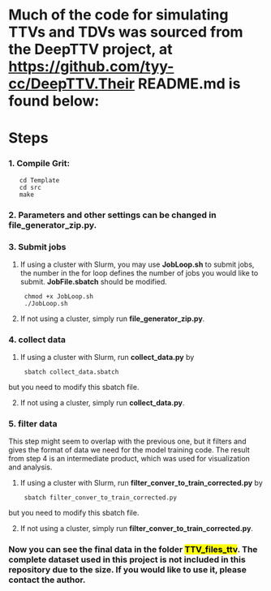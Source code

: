# Much of the code for simulating TTVs and TDVs was sourced from the DeepTTV project, at https://github.com/tyy-cc/DeepTTV.Their README.md is found below:

# Steps
### 1. Compile Grit: 
       cd Template
       cd src
       make
### 2. Parameters and other settings can be changed in **file_generator_zip.py**. 


### 3. Submit jobs
1. If using a cluster with Slurm, you may use **JobLoop.sh** to submit jobs, the number in the for loop defines the number of jobs you would like to submit. **JobFile.sbatch** should be modified.

        chmod +x JobLoop.sh
        ./JobLoop.sh

2. If not using a cluster, simply run **file_generator_zip.py**.

### 4. collect data
1. If using a cluster with Slurm, run **collect_data.py** by 

        sbatch collect_data.sbatch

but you need to modify this sbatch file.

2. If not using a cluster, simply run **collect_data.py**.

### 5. filter data
This step might seem to overlap with the previous one, but it filters and gives the format of data we need for the model training code. The result from step 4 is an intermediate product, which was used for visualization and analysis.

1. If using a cluster with Slurm, run **filter_conver_to_train_corrected.py** by

        sbatch filter_conver_to_train_corrected.py

but you need to modify this sbatch file.


2. If not using a cluster, simply run **filter_conver_to_train_corrected.py**.

### Now you can see the final data in the folder <mark>TTV_files_ttv</mark>. The complete dataset used in this project is not included in this repository due to the size. If you would like to use it, please contact the author.
